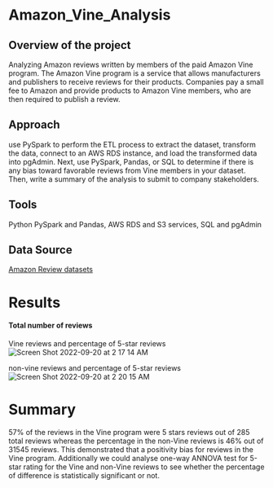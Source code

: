# Amazon_Vine_Analysis
## Overview of the project
Analyzing Amazon reviews written by members of the paid Amazon Vine program. The Amazon Vine program is a service that allows manufacturers and publishers to receive reviews for their products. Companies pay a small fee to Amazon and provide products to Amazon Vine members, who are then required to publish a review.
## Approach
use PySpark to perform the ETL process to extract the dataset, transform the data, connect to an AWS RDS instance, and load the transformed data into pgAdmin. Next, use PySpark, Pandas, or SQL to determine if there is any bias toward favorable reviews from Vine members in your dataset. Then, write a summary of the analysis to submit to company stakeholders.
## Tools
Python PySpark and Pandas, AWS RDS and S3 services, SQL and pgAdmin 
## Data Source
[Amazon Review datasets](https://s3.amazonaws.com/amazon-reviews-pds/tsv/index.txt)
# Results
#### Total number of reviews 
Vine reviews and percentage of 5-star reviews 
![Screen Shot 2022-09-20 at 2 17 14 AM](https://user-images.githubusercontent.com/65901034/191181704-4fa03f12-fd00-4262-9842-e93e638be0e0.png)

non-vine reviews and percentage of 5-star reviews 
![Screen Shot 2022-09-20 at 2 20 15 AM](https://user-images.githubusercontent.com/65901034/191182062-4faedf71-8857-4195-9144-f7e005af4a6b.png)

# Summary 
57% of the reviews in the Vine program were 5 stars reviews out of 285 total reviews whereas the percentage in the non-Vine reviews is 46% out of 31545 reviews. This demonstrated that a positivity bias for reviews in the Vine program.
Additionally we could analyse one-way ANNOVA test for 5-star rating for the Vine and non-Vine reviews to see whether the percentage of difference is statistically significant or not.


    
 
